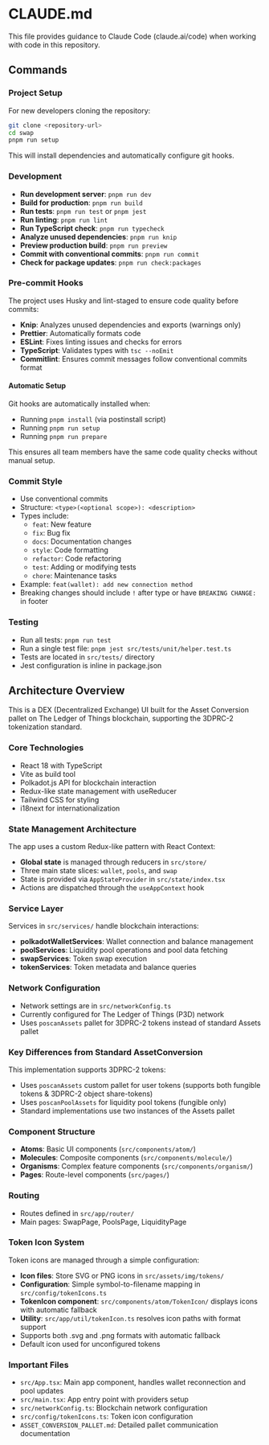 # CLAUDE.md

This file provides guidance to Claude Code (claude.ai/code) when working with code in this repository.

## Commands

### Project Setup
For new developers cloning the repository:
```bash
git clone <repository-url>
cd swap
pnpm run setup
```
This will install dependencies and automatically configure git hooks.

### Development
- **Run development server**: `pnpm run dev`
- **Build for production**: `pnpm run build`
- **Run tests**: `pnpm run test` or `pnpm jest`
- **Run linting**: `pnpm run lint`
- **Run TypeScript check**: `pnpm run typecheck`
- **Analyze unused dependencies**: `pnpm run knip`
- **Preview production build**: `pnpm run preview`
- **Commit with conventional commits**: `pnpm run commit`
- **Check for package updates**: `pnpm run check:packages`

### Pre-commit Hooks
The project uses Husky and lint-staged to ensure code quality before commits:
- **Knip**: Analyzes unused dependencies and exports (warnings only)
- **Prettier**: Automatically formats code
- **ESLint**: Fixes linting issues and checks for errors
- **TypeScript**: Validates types with `tsc --noEmit`
- **Commitlint**: Ensures commit messages follow conventional commits format

#### Automatic Setup
Git hooks are automatically installed when:
- Running `pnpm install` (via postinstall script)
- Running `pnpm run setup`
- Running `pnpm run prepare`

This ensures all team members have the same code quality checks without manual setup.

### Commit Style
- Use conventional commits
- Structure: `<type>(<optional scope>): <description>`
- Types include: 
  - `feat`: New feature
  - `fix`: Bug fix
  - `docs`: Documentation changes
  - `style`: Code formatting
  - `refactor`: Code refactoring
  - `test`: Adding or modifying tests
  - `chore`: Maintenance tasks
- Example: `feat(wallet): add new connection method`
- Breaking changes should include `!` after type or have `BREAKING CHANGE:` in footer

### Testing
- Run all tests: `pnpm run test`
- Run a single test file: `pnpm jest src/tests/unit/helper.test.ts`
- Tests are located in `src/tests/` directory
- Jest configuration is inline in package.json

## Architecture Overview

This is a DEX (Decentralized Exchange) UI built for the Asset Conversion pallet on The Ledger of Things blockchain, supporting the 3DPRC-2 tokenization standard.

### Core Technologies
- React 18 with TypeScript
- Vite as build tool
- Polkadot.js API for blockchain interaction
- Redux-like state management with useReducer
- Tailwind CSS for styling
- i18next for internationalization

### State Management Architecture
The app uses a custom Redux-like pattern with React Context:
- **Global state** is managed through reducers in `src/store/`
- Three main state slices: `wallet`, `pools`, and `swap`
- State is provided via `AppStateProvider` in `src/state/index.tsx`
- Actions are dispatched through the `useAppContext` hook

### Service Layer
Services in `src/services/` handle blockchain interactions:
- **polkadotWalletServices**: Wallet connection and balance management
- **poolServices**: Liquidity pool operations and pool data fetching
- **swapServices**: Token swap execution
- **tokenServices**: Token metadata and balance queries

### Network Configuration
- Network settings are in `src/networkConfig.ts`
- Currently configured for The Ledger of Things (P3D) network
- Uses `poscanAssets` pallet for 3DPRC-2 tokens instead of standard Assets pallet

### Key Differences from Standard AssetConversion
This implementation supports 3DPRC-2 tokens:
- Uses `poscanAssets` custom pallet for user tokens (supports both fungible tokens & 3DPRC-2 object share-tokens)
- Uses `poscanPoolAssets` for liquidity pool tokens (fungible only)
- Standard implementations use two instances of the Assets pallet

### Component Structure
- **Atoms**: Basic UI components (`src/components/atom/`)
- **Molecules**: Composite components (`src/components/molecule/`)
- **Organisms**: Complex feature components (`src/components/organism/`)
- **Pages**: Route-level components (`src/pages/`)

### Routing
- Routes defined in `src/app/router/`
- Main pages: SwapPage, PoolsPage, LiquidityPage

### Token Icon System
Token icons are managed through a simple configuration:
- **Icon files**: Store SVG or PNG icons in `src/assets/img/tokens/`
- **Configuration**: Simple symbol-to-filename mapping in `src/config/tokenIcons.ts`
- **TokenIcon component**: `src/components/atom/TokenIcon/` displays icons with automatic fallback
- **Utility**: `src/app/util/tokenIcon.ts` resolves icon paths with format support
- Supports both .svg and .png formats with automatic fallback
- Default icon used for unconfigured tokens

### Important Files
- `src/App.tsx`: Main app component, handles wallet reconnection and pool updates
- `src/main.tsx`: App entry point with providers setup
- `src/networkConfig.ts`: Blockchain network configuration
- `src/config/tokenIcons.ts`: Token icon configuration
- `ASSET_CONVERSION_PALLET.md`: Detailed pallet communication documentation